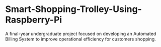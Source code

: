 # Smart-Shopping-Trolley-Using-Raspberry-Pi
A final-year undergraduate project focused on developing an Automated Billing System to improve operational efficiency for customers shopping.
